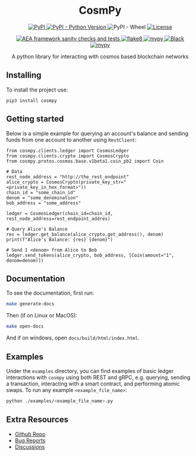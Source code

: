 <h1 align="center">
    <b>CosmPy</b>
</h1>

<p align="center">
  <a href="https://pypi.org/project/cosmpy/">
    <img alt="PyPI" src="https://img.shields.io/pypi/v/cosmpy">
  </a>
  <a href="https://pypi.org/project/cosmpy/">
    <img alt="PyPI - Python Version" src="https://img.shields.io/pypi/pyversions/cosmpy">
  </a>
  <a>
    <img alt="PyPI - Wheel" src="https://img.shields.io/pypi/wheel/cosmpy">
  </a>
  <a href="https://github.com/fetchai/cosmpy/blob/main/LICENSE">
    <img alt="License" src="https://img.shields.io/pypi/l/cosmpy"> 
  </a>
</p>
<p align="center">
  <a href="https://github.com/fetchai/cosmpy/actions/workflows/workflow.yml">
    <img alt="AEA framework sanity checks and tests" src="https://github.com/fetchai/cosmpy/actions/workflows/workflow.yml/badge.svg">
  </a>

[comment]: <> (  <a href="">)
[comment]: <> (    <img alt="Codecov" src="https://img.shields.io/codecov/c/github/fetchai/cosmpy">)
[comment]: <> (  </a>)

  <a href="https://img.shields.io/badge/lint-flake8-blueviolet">
    <img alt="flake8" src="https://img.shields.io/badge/lint-flake8-yellow" >
  </a>
  <a href="https://github.com/python/mypy">
    <img alt="mypy" src="https://img.shields.io/badge/static%20check-mypy-blue">
  </a>
  <a href="https://github.com/psf/black">
    <img alt="Black" src="https://img.shields.io/badge/code%20style-black-black">
  </a>
  <a href="https://github.com/PyCQA/bandit">
    <img alt="mypy" src="https://img.shields.io/badge/security-bandit-lightgrey">
  </a>
</p>

<p align="center">
A python library for interacting with cosmos based blockchain networks
</p>

## Installing

To install the project use:

    pip3 install cosmpy

## Getting started

Below is a simple example for querying an account's balance and sending funds from one account to another using `RestClient`:

    from cosmpy.clients.ledger import CosmosLedger
    from cosmpy.clients.crypto import CosmosCrypto
    from cosmpy.protos.cosmos.base.v1beta1.coin_pb2 import Coin

    # Data
    rest_node_address = "http://the_rest_endpoint"
    alice_crypto = CosmosCrypto(private_key_str="<private_key_in_hex_format>"))
    chain_id = "some_chain_id"
    denom = "some_denomination"
    bob_address = "some_address"

    ledger = CosmosLedger(chain_id=chain_id, rest_node_address=rest_endpoint_addres)
    
    # Query Alice's Balance
    res = ledger.get_balance(alice_crypto.get_address(), denom)
    print(f"Alice's Balance: {res} {denom}")
    
    # Send 1 <denom> from Alice to Bob
    ledger.send_tokens(alice_crypto, bob_address, [Coin(amount="1", denom=denom)])

## Documentation

To see the documentation, first run:

```bash
make generate-docs
```

Then (if on Linux or MacOS):

```bash
make open-docs
```

And if on windows, open `docs/build/html/index.html`.

## Examples

Under the `examples` directory, you can find examples of basic ledger interactions with `cosmpy` using both REST and gRPC, e.g. querying, sending a transaction, interacting with a smart contract, and performing atomic swaps. To run any example `<example_file_name>`:  

  ```bash
  python ./examples/<example_file_name>.py
  ```

## Extra Resources

* [Github Repo](https://github.com/fetchai/cosmpy)
* [Bug Reports](https://github.com/fetchai/cosmpy/issues)
* [Discussions](https://github.com/fetchai/cosmpy/discussions)
